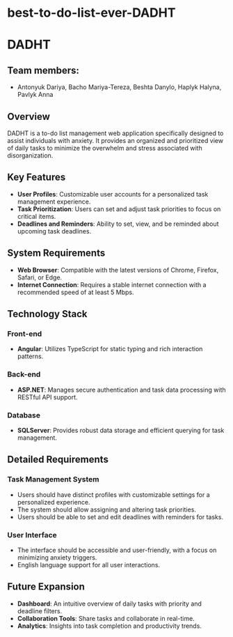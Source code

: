 # best-to-do-list-ever-DADHT
# DADHT

## Team members: 
- Antonyuk Dariya, Bacho Mariya-Tereza, Beshta Danylo, Haplyk Halyna, Pavlyk Anna

## Overview
DADHT is a to-do list management web application specifically designed to assist individuals with anxiety. It provides an organized and prioritized view of daily tasks to minimize the overwhelm and stress associated with disorganization.

## Key Features

- **User Profiles**: Customizable user accounts for a personalized task management experience.
- **Task Prioritization**: Users can set and adjust task priorities to focus on critical items.
- **Deadlines and Reminders**: Ability to set, view, and be reminded about upcoming task deadlines.

## System Requirements

- **Web Browser**: Compatible with the latest versions of Chrome, Firefox, Safari, or Edge.
- **Internet Connection**: Requires a stable internet connection with a recommended speed of at least 5 Mbps.

## Technology Stack

### Front-end
- **Angular**: Utilizes TypeScript for static typing and rich interaction patterns.

### Back-end
- **ASP.NET**: Manages secure authentication and task data processing with RESTful API support.

### Database
- **SQLServer**: Provides robust data storage and efficient querying for task management.

## Detailed Requirements

### Task Management System
- Users should have distinct profiles with customizable settings for a personalized experience.
- The system should allow assigning and altering task priorities.
- Users should be able to set and edit deadlines with reminders for tasks.

### User Interface
- The interface should be accessible and user-friendly, with a focus on minimizing anxiety triggers.
- English language support for all user interactions.

## Future Expansion

- **Dashboard**: An intuitive overview of daily tasks with priority and deadline filters.
- **Collaboration Tools**: Share tasks and collaborate in real-time.
- **Analytics**: Insights into task completion and productivity trends.



